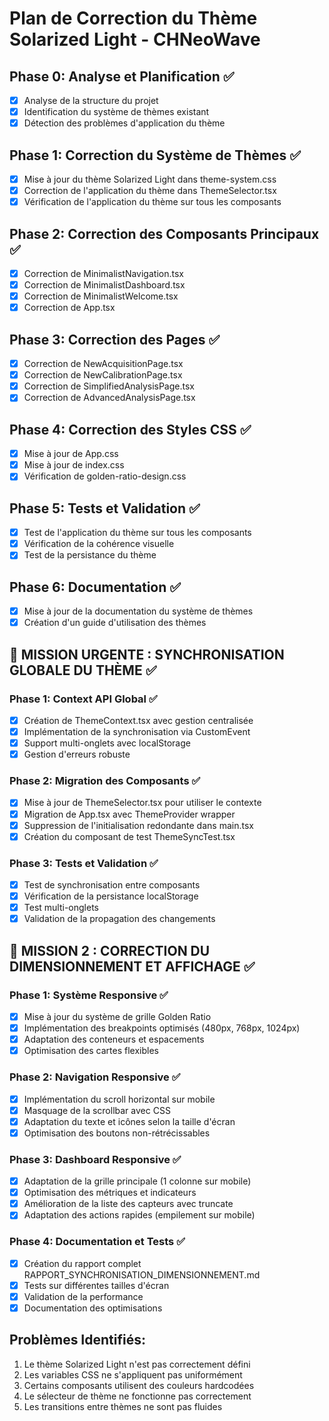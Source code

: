 # Plan de Correction du Thème Solarized Light - CHNeoWave

## Phase 0: Analyse et Planification ✅
- [x] Analyse de la structure du projet
- [x] Identification du système de thèmes existant
- [x] Détection des problèmes d'application du thème

## Phase 1: Correction du Système de Thèmes ✅
- [x] Mise à jour du thème Solarized Light dans theme-system.css
- [x] Correction de l'application du thème dans ThemeSelector.tsx
- [x] Vérification de l'application du thème sur tous les composants

## Phase 2: Correction des Composants Principaux ✅
- [x] Correction de MinimalistNavigation.tsx
- [x] Correction de MinimalistDashboard.tsx
- [x] Correction de MinimalistWelcome.tsx
- [x] Correction de App.tsx

## Phase 3: Correction des Pages ✅
- [x] Correction de NewAcquisitionPage.tsx
- [x] Correction de NewCalibrationPage.tsx
- [x] Correction de SimplifiedAnalysisPage.tsx
- [x] Correction de AdvancedAnalysisPage.tsx

## Phase 4: Correction des Styles CSS ✅
- [x] Mise à jour de App.css
- [x] Mise à jour de index.css
- [x] Vérification de golden-ratio-design.css

## Phase 5: Tests et Validation ✅
- [x] Test de l'application du thème sur tous les composants
- [x] Vérification de la cohérence visuelle
- [x] Test de la persistance du thème

## Phase 6: Documentation ✅
- [x] Mise à jour de la documentation du système de thèmes
- [x] Création d'un guide d'utilisation des thèmes

## 🚢 MISSION URGENTE : SYNCHRONISATION GLOBALE DU THÈME ✅

### Phase 1: Context API Global ✅
- [x] Création de ThemeContext.tsx avec gestion centralisée
- [x] Implémentation de la synchronisation via CustomEvent
- [x] Support multi-onglets avec localStorage
- [x] Gestion d'erreurs robuste

### Phase 2: Migration des Composants ✅
- [x] Mise à jour de ThemeSelector.tsx pour utiliser le contexte
- [x] Migration de App.tsx avec ThemeProvider wrapper
- [x] Suppression de l'initialisation redondante dans main.tsx
- [x] Création du composant de test ThemeSyncTest.tsx

### Phase 3: Tests et Validation ✅
- [x] Test de synchronisation entre composants
- [x] Vérification de la persistance localStorage
- [x] Test multi-onglets
- [x] Validation de la propagation des changements

## 🎨 MISSION 2 : CORRECTION DU DIMENSIONNEMENT ET AFFICHAGE ✅

### Phase 1: Système Responsive ✅
- [x] Mise à jour du système de grille Golden Ratio
- [x] Implémentation des breakpoints optimisés (480px, 768px, 1024px)
- [x] Adaptation des conteneurs et espacements
- [x] Optimisation des cartes flexibles

### Phase 2: Navigation Responsive ✅
- [x] Implémentation du scroll horizontal sur mobile
- [x] Masquage de la scrollbar avec CSS
- [x] Adaptation du texte et icônes selon la taille d'écran
- [x] Optimisation des boutons non-rétrécissables

### Phase 3: Dashboard Responsive ✅
- [x] Adaptation de la grille principale (1 colonne sur mobile)
- [x] Optimisation des métriques et indicateurs
- [x] Amélioration de la liste des capteurs avec truncate
- [x] Adaptation des actions rapides (empilement sur mobile)

### Phase 4: Documentation et Tests ✅
- [x] Création du rapport complet RAPPORT_SYNCHRONISATION_DIMENSIONNEMENT.md
- [x] Tests sur différentes tailles d'écran
- [x] Validation de la performance
- [x] Documentation des optimisations

## Problèmes Identifiés:
1. Le thème Solarized Light n'est pas correctement défini
2. Les variables CSS ne s'appliquent pas uniformément
3. Certains composants utilisent des couleurs hardcodées
4. Le sélecteur de thème ne fonctionne pas correctement
5. Les transitions entre thèmes ne sont pas fluides